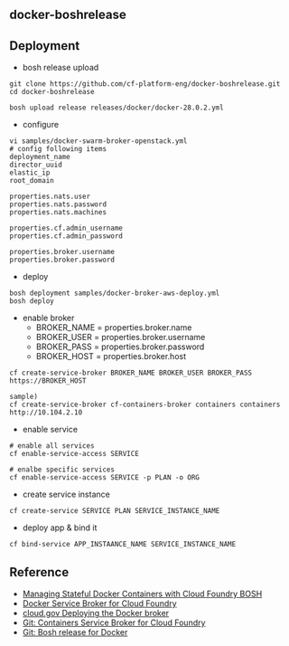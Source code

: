 ## docker-boshrelease

## Deployment
- bosh release upload
```
git clone https://github.com/cf-platform-eng/docker-boshrelease.git
cd docker-boshrelease

bosh upload release releases/docker/docker-28.0.2.yml
```
- configure
```
vi samples/docker-swarm-broker-openstack.yml
# config following items
deployment_name
director_uuid
elastic_ip
root_domain

properties.nats.user
properties.nats.password
properties.nats.machines

properties.cf.admin_username
properties.cf.admin_password

properties.broker.username
properties.broker.password
```
- deploy
```
bosh deployment samples/docker-broker-aws-deploy.yml
bosh deploy
```
- enable broker
  - BROKER_NAME = properties.broker.name
  - BROKER_USER = properties.broker.username
  - BROKER_PASS = properties.broker.password
  - BROKER_HOST = properties.broker.host
```
cf create-service-broker BROKER_NAME BROKER_USER BROKER_PASS https://BROKER_HOST

sample)
cf create-service-broker cf-containers-broker containers containers http://10.104.2.10
```
- enable service
```
# enable all services
cf enable-service-access SERVICE

# enalbe specific services
cf enable-service-access SERVICE -p PLAN -o ORG
```
- create service instance
```
cf create-service SERVICE PLAN SERVICE_INSTANCE_NAME
```
- deploy app & bind it
```
cf bind-service APP_INSTAANCE_NAME SERVICE_INSTANCE_NAME
```


## Reference
- [Managing Stateful Docker Containers with Cloud Foundry BOSH](https://blog.pivotal.io/pivotal-cloud-foundry/products/managing-stateful-docker-containers-with-cloud-foundry-bosh)
- [Docker Service Broker for Cloud Foundry](https://blog.pivotal.io/pivotal-cloud-foundry/products/docker-service-broker-for-cloud-foundry)
- [cloud.gov Deploying the Docker broker](https://cloud.gov/docs/ops/deploying-the-docker-broker/)
- [Git: Containers Service Broker for Cloud Foundry](https://github.com/cloudfoundry-community/cf-containers-broker)
- [Git: Bosh release for Docker](https://github.com/cloudfoundry-community/docker-boshrelease)
